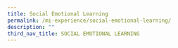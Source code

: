 ```yaml
---
title: Social Emotional Learning
permalink: /mi-experience/social-emotional-learning/
description: ""
third_nav_title: SOCIAL EMOTIONAL LEARNING
---
```


